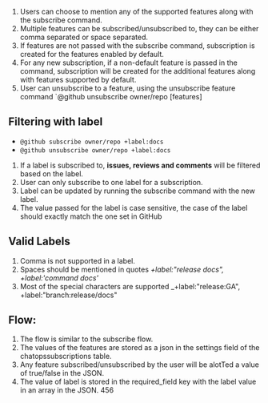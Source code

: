 

1) Users can choose to mention any of the supported features along with the subscribe command.
2) Multiple features can be subscribed/unsubscribed to, they can be either comma separated or space separated.
2) If features are not passed with the subscribe command, subscription is created for the features enabled by default.
3) For any new subscription, if a non-default feature is passed in the command, subscription will be created for the additional features along with features supported by default.
4) User can unsubscribe to a feature, using the unsubscribe feature command `@github unsubscribe owner/repo [features]


## Filtering with label
* `@github subscribe owner/repo +label:docs`
* `@github unsubscribe owner/repo +label:docs`

1) If a label is subscribed to, **issues, reviews and comments** will be filtered based on the label.
2) User can only subscribe to one label for a subscription.
3) Label can be updated by running the subscribe command with the new label.
4) The value passed for the label is case sensitive, the case of the label should exactly match the one set in GitHub

## Valid Labels
1) Comma is not supported in a label.
2) Spaces should be mentioned in quotes _+label:"release docs", +label:'command docs'_
3) Most of the special characters are supported _+label:"release:GA", +label:"branch:release/docs"


## Flow:
1) The flow is similar to the subscribe flow.
2) The values of the features are stored as a json in the settings field of the chatopssubscriptions table.
3) Any feature subscribed/unsubscribed by the user will be alotTed a value of true/false in the JSON.
4) The value of label is stored in the required_field key with the label value in an array in the JSON.
456



